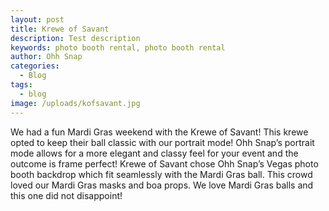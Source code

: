 ```yaml
---
layout: post
title: Krewe of Savant
description: Test description
keywords: photo booth rental, photo booth rental
author: Ohh Snap
categories:
  - Blog
tags:
  - blog
image: /uploads/kofsavant.jpg
---
```

We had a fun Mardi Gras weekend with the Krewe of Savant\! This krewe opted to keep their ball classic with our portrait mode\! Ohh Snap’s portrait mode allows for a more elegant and classy feel for your event and the outcome is frame perfect\! Krewe of Savant chose Ohh Snap’s Vegas photo booth backdrop which fit seamlessly with the Mardi Gras ball. This crowd loved our Mardi Gras masks and boa props. We love Mardi Gras balls and this one did not disappoint\!